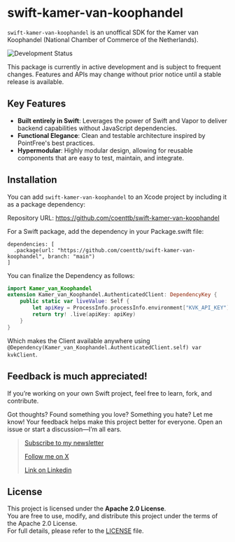 # swift-kamer-van-koophandel

`swift-kamer-van-koophandel` is an unoffical SDK for the Kamer van Koophandel (National Chamber of Commerce of the Netherlands).

![Development Status](https://img.shields.io/badge/status-active--development-blue.svg)

This package is currently in active development and is subject to frequent changes. Features and APIs may change without prior notice until a stable release is available.

## Key Features
- **Built entirely in Swift**: Leverages the power of Swift and Vapor to deliver backend capabilities without JavaScript dependencies.
- **Functional Elegance**: Clean and testable architecture inspired by PointFree's best practices.
- **Hypermodular**: Highly modular design, allowing for reusable components that are easy to test, maintain, and integrate.

## Installation

You can add `swift-kamer-van-koophandel` to an Xcode project by including it as a package dependency:

Repository URL: https://github.com/coenttb/swift-kamer-van-koophandel

For a Swift package, add the dependency in your Package.swift file:
```
dependencies: [
  .package(url: "https://github.com/coenttb/swift-kamer-van-koophandel", branch: "main")
]
```

You can finalize the Dependency as follows: 

```swift
import Kamer_van_Koophandel
extension Kamer_van_Koophandel.AuthenticatedClient: DependencyKey {
    public static var liveValue: Self {
        let apiKey = ProcessInfo.processInfo.environment["KVK_API_KEY"]!
        return try! .live(apiKey: apiKey)
    }
}
```

Which makes the Client available anywhere using `@Dependency(Kamer_van_Koophandel.AuthenticatedClient.self) var kvkClient`.

## Feedback is much appreciated!

If you’re working on your own Swift project, feel free to learn, fork, and contribute.

Got thoughts? Found something you love? Something you hate? Let me know! Your feedback helps make this project better for everyone. Open an issue or start a discussion—I’m all ears.

> [Subscribe to my newsletter](http://coenttb.com/en/newsletter/subscribe)
>
> [Follow me on X](http://x.com/coenttb)
> 
> [Link on Linkedin](https://www.linkedin.com/in/tenthijeboonkkamp)

## License

This project is licensed under the **Apache 2.0 License**.  
You are free to use, modify, and distribute this project under the terms of the Apache 2.0 License.  
For full details, please refer to the [LICENSE](LICENSE) file.
